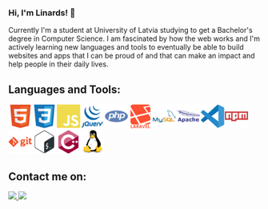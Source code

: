 ### Hi, I'm Linards! 👋

Currently I'm a student at University of Latvia studying to get a Bachelor's degree in Computer Science. I am fascinated by how the web works and I'm actively learning new languages and tools to eventually be able to build websites and apps that I can be proud of and that can make an impact and help people in their daily lives.

## Languages and Tools:
<img src="./icons/html5-original.svg" width="48px" height="48px" alt="html"><img src="./icons/css3-original.svg" width="48px" height="48px" alt="css"><img src="./icons/javascript-plain.svg" width="48px" height="48px" alt="javascript"><img src="./icons/jquery-plain-wordmark.svg" width="48px" height="48px" alt="jquery"><img src="./icons/php-plain.svg" width="48px" height="48px" alt="php"><img src="./icons/laravel-plain-wordmark.svg" width="48px" height="48px" alt="laravel"><img src="./icons/mysql-original-wordmark.svg" width="48px" height="48px" alt="mysql"><img src="./icons/apache-line-wordmark.svg" width="48px" height="48px" alt="apache"><img src="./icons/vscode-original.svg" width="48px" height="48px" alt="vs code"><img src="./icons/npm-original-wordmark.svg" width="48px" height="48px" alt="npm"><img src="./icons/git-plain-wordmark.svg" width="48px" height="48px" alt="git"><img src="./icons/bash-original.svg" width="48px" height="48px" alt="bash"><img src="./icons/cplusplus-original.svg" width="48px" height="48px" alt="c++"><img src="./icons/linux-original.svg" width="48px" height="48px" alt="linux">
## Contact me on:
<a href="mailto:l.zilitis@gmail.com">
  <img src = "https://img.shields.io/badge/gmail-%23D14836.svg?&style=for-the-badge&logo=gmail&logoColor=white">
</a>
<a href="https://www.linkedin.com/in/linards-z%C4%ABl%C4%ABtis-952202252/">
  <img src="https://img.shields.io/badge/linkedin-%230077B5.svg?&style=for-the-badge&logo=linkedin&logoColor=white"/>
</a>
